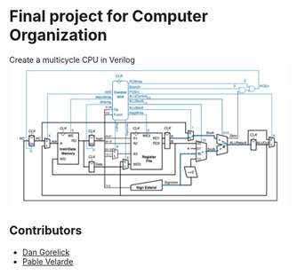 # Final project for Computer Organization
Create a multicycle CPU in Verilog
![](./schematic.png)

## Contributors
- [Dan Gorelick](https://github.com/dqgorelick)
- [Pable Velarde](https://github.com/pvelarde)

